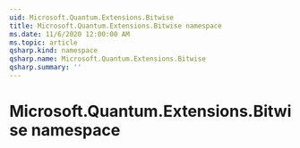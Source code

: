 ```yaml
---
uid: Microsoft.Quantum.Extensions.Bitwise
title: Microsoft.Quantum.Extensions.Bitwise namespace
ms.date: 11/6/2020 12:00:00 AM
ms.topic: article
qsharp.kind: namespace
qsharp.name: Microsoft.Quantum.Extensions.Bitwise
qsharp.summary: ''
---
```


# Microsoft.Quantum.Extensions.Bitwise namespace



